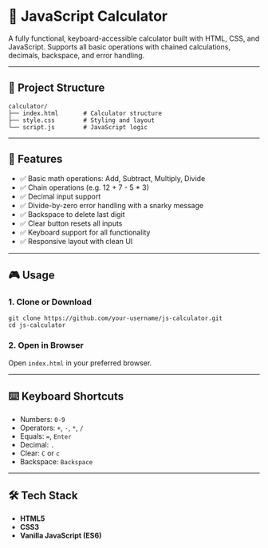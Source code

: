 # 🧮 JavaScript Calculator

A fully functional, keyboard-accessible calculator built with HTML, CSS, and JavaScript. Supports all basic operations with chained calculations, decimals, backspace, and error handling.

---

## 📁 Project Structure

```
calculator/
├── index.html       # Calculator structure
├── style.css        # Styling and layout
└── script.js        # JavaScript logic
```

---

## 🚀 Features

- ✅ Basic math operations: Add, Subtract, Multiply, Divide
- ✅ Chain operations (e.g. 12 + 7 - 5 * 3)
- ✅ Decimal input support
- ✅ Divide-by-zero error handling with a snarky message
- ✅ Backspace to delete last digit
- ✅ Clear button resets all inputs
- ✅ Keyboard support for all functionality
- ✅ Responsive layout with clean UI

---

## 🎮 Usage

### 1. Clone or Download

```
git clone https://github.com/your-username/js-calculator.git
cd js-calculator
```

### 2. Open in Browser

Open `index.html` in your preferred browser.

---

## ⌨️ Keyboard Shortcuts

- Numbers: `0-9`
- Operators: `+`, `-`, `*`, `/`
- Equals: `=`, `Enter`
- Decimal: `.`
- Clear: `C` or `c`
- Backspace: `Backspace`

---

## 🛠️ Tech Stack

- **HTML5**
- **CSS3**
- **Vanilla JavaScript (ES6)**
